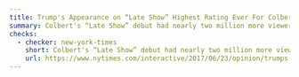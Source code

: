 ```yaml
---
title: Trump's Appearance on “Late Show” Highest Rating Ever For Colbert
summary: Colbert's “Late Show” debut had nearly two million more viewers.
checks:
  - checker: new-york-times
    short: Colbert's “Late Show” debut had nearly two million more viewers.
    url: https://www.nytimes.com/interactive/2017/06/23/opinion/trumps-lies.html
---
```

